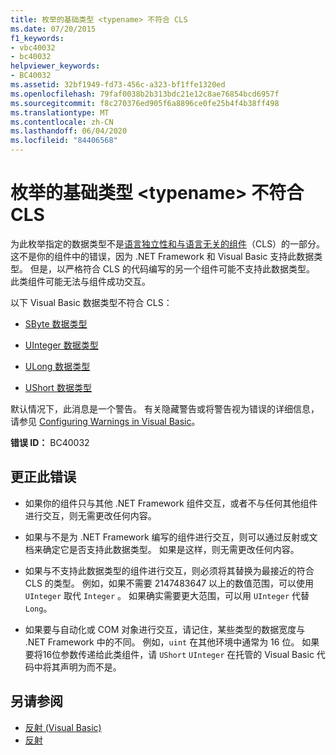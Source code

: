 ```yaml
---
title: 枚举的基础类型 <typename> 不符合 CLS
ms.date: 07/20/2015
f1_keywords:
- vbc40032
- bc40032
helpviewer_keywords:
- BC40032
ms.assetid: 32bf1949-fd73-456c-a323-bf1ffe1320ed
ms.openlocfilehash: 79faf0038b2b313bdc21e12c8ae76854bcd6957f
ms.sourcegitcommit: f8c270376ed905f6a8896ce0fe25b4f4b38ff498
ms.translationtype: MT
ms.contentlocale: zh-CN
ms.lasthandoff: 06/04/2020
ms.locfileid: "84406568"
---
```

# <a name="underlying-type-typename-of-enum-is-not-cls-compliant"></a>枚举的基础类型 \<typename> 不符合 CLS
为此枚举指定的数据类型不是[语言独立性和与语言无关的组件](../../../standard/language-independence-and-language-independent-components.md)（CLS）的一部分。 这不是你的组件中的错误，因为 .NET Framework 和 Visual Basic 支持此数据类型。 但是，以严格符合 CLS 的代码编写的另一个组件可能不支持此数据类型。 此类组件可能无法与组件成功交互。  
  
 以下 Visual Basic 数据类型不符合 CLS：  
  
- [SByte 数据类型](../data-types/sbyte-data-type.md)  
  
- [UInteger 数据类型](../data-types/uinteger-data-type.md)  
  
- [ULong 数据类型](../data-types/ulong-data-type.md)  
  
- [UShort 数据类型](../data-types/ushort-data-type.md)  
  
 默认情况下，此消息是一个警告。 有关隐藏警告或将警告视为错误的详细信息，请参见 [Configuring Warnings in Visual Basic](/visualstudio/ide/configuring-warnings-in-visual-basic)。  
  
 **错误 ID：** BC40032  
  
## <a name="to-correct-this-error"></a>更正此错误  
  
- 如果你的组件只与其他 .NET Framework 组件交互，或者不与任何其他组件进行交互，则无需更改任何内容。  
  
- 如果与不是为 .NET Framework 编写的组件进行交互，则可以通过反射或文档来确定它是否支持此数据类型。 如果是这样，则无需更改任何内容。  
  
- 如果与不支持此数据类型的组件进行交互，则必须将其替换为最接近的符合 CLS 的类型。 例如，如果不需要 2147483647 以上的数值范围，可以使用 `UInteger` 取代 `Integer` 。 如果确实需要更大范围，可以用 `UInteger` 代替 `Long`。  
  
- 如果要与自动化或 COM 对象进行交互，请记住，某些类型的数据宽度与 .NET Framework 中的不同。 例如，`uint` 在其他环境中通常为 16 位。 如果要将16位参数传递给此类组件，请 `UShort` `UInteger` 在托管的 Visual Basic 代码中将其声明为而不是。  
  
## <a name="see-also"></a>另请参阅

- [反射 (Visual Basic)](../../programming-guide/concepts/reflection.md)
- [反射](../../../framework/reflection-and-codedom/reflection.md)
